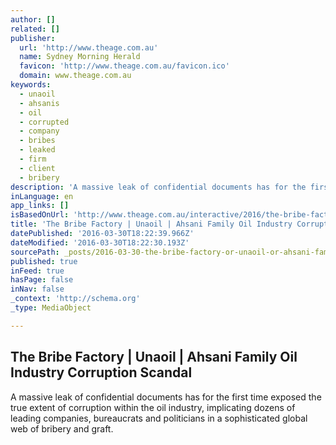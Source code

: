 ```yaml
---
author: []
related: []
publisher:
  url: 'http://www.theage.com.au'
  name: Sydney Morning Herald
  favicon: 'http://www.theage.com.au/favicon.ico'
  domain: www.theage.com.au
keywords:
  - unaoil
  - ahsanis
  - oil
  - corrupted
  - company
  - bribes
  - leaked
  - firm
  - client
  - bribery
description: 'A massive leak of confidential documents has for the first time exposed the true extent of corruption within the oil industry, implicating dozens of leading companies, bureaucrats and politicians in a sophisticated global web of bribery and graft.'
inLanguage: en
app_links: []
isBasedOnUrl: 'http://www.theage.com.au/interactive/2016/the-bribe-factory/day-1/the-company-that-bribed-the-world.html'
title: 'The Bribe Factory | Unaoil | Ahsani Family Oil Industry Corruption Scandal'
datePublished: '2016-03-30T18:22:39.966Z'
dateModified: '2016-03-30T18:22:30.193Z'
sourcePath: _posts/2016-03-30-the-bribe-factory-or-unaoil-or-ahsani-family-oil-industry-corr.md
published: true
inFeed: true
hasPage: false
inNav: false
_context: 'http://schema.org'
_type: MediaObject

---
```

<article style=""><h1>The Bribe Factory | Unaoil | Ahsani Family Oil Industry Corruption Scandal</h1><p>A massive leak of confidential documents has for the first time exposed the true extent of corruption within the oil industry, implicating dozens of leading companies, bureaucrats and politicians in a sophisticated global web of bribery and graft.</p></article>